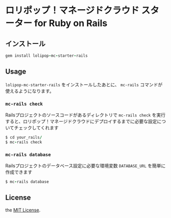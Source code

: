 # ロリポップ！マネージドクラウド スターター for Ruby on Rails

## インストール

```ruby
gem install lolipop-mc-starter-rails
```

## Usage

`lolipop-mc-starter-rails` をインストールしたあとに、 `mc-rails` コマンドが使えるようになります。

### `mc-rails check`

Railsプロジェクトのソースコードがあるディレクトリで `mc-rails check` を実行すると、ロリポップ！マネージドクラウドにデプロイするまでに必要な設定についてチェックしてくれます

```ruby
$ cd your_rails/
$ mc-rails check
```

### `mc-rails database`

Railsプロジェクトのデータベース設定に必要な環境変数 `DATABASE_URL` を簡単に作成できます

```ruby
$ mc-rails database
```

## License

the [MIT License](https://opensource.org/licenses/MIT).
